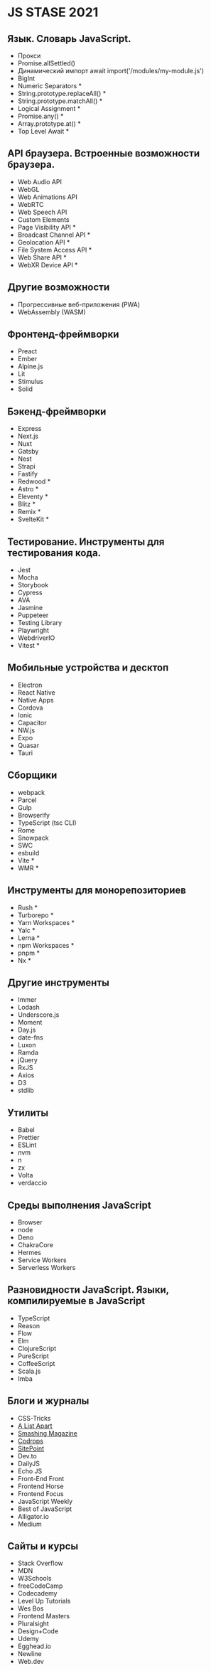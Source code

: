 # JS STASE 2021
 
## Язык. Словарь JavaScript.
- Прокси
- Promise.allSettled()
- Динамический импорт await import('/modules/my-module.js')
- BigInt
- Numeric Separators *
- String.prototype.replaceAll() *
- String.prototype.matchAll() *
- Logical Assignment *
- Promise.any() *
- Array.prototype.at() *
- Top Level Await *
 
## API браузера. Встроенные возможности браузера.
 
- Web Audio API
- WebGL
- Web Animations API
- WebRTC
- Web Speech API
- Custom Elements
- Page Visibility API *
- Broadcast Channel API *
- Geolocation API *
- File System Access API *
- Web Share API *
- WebXR Device API *
 
## Другие возможности
 
- Прогрессивные веб-приложения (PWA)
- WebAssembly (WASM)
 
## Фронтенд-фреймворки
 
- Preact
- Ember
- Alpine.js
- Lit
- Stimulus
- Solid
 
## Бэкенд-фреймворки
 
- Express
- Next.js
- Nuxt
- Gatsby
- Nest
- Strapi
- Fastify
- Redwood *
- Astro *
- Eleventy *
- Blitz *
- Remix *
- SvelteKit *
 
## Тестирование. Инструменты для тестирования кода.
 
- Jest
- Mocha
- Storybook
- Cypress
- AVA
- Jasmine
- Puppeteer
- Testing Library
- Playwright
- WebdriverIO
- Vitest *
 
## Мобильные устройства и десктоп
 
- Electron
- React Native
- Native Apps
- Cordova
- Ionic
- Capacitor
- NW.js
- Expo
- Quasar
- Tauri
 
## Сборщики
 
- webpack
- Parcel
- Gulp
- Browserify
- TypeScript (tsc CLI)
- Rome
- Snowpack
- SWC
- esbuild
- Vite *
- WMR *
 
## Инструменты для монорепозиториев
 
- Rush *
- Turborepo *
- Yarn Workspaces *
- Yalc *
- Lerna *
- npm Workspaces *
- pnpm *
- Nx *
 
## Другие инструменты
 
- Immer
- Lodash
- Underscore.js
- Moment
- Day.js
- date-fns
- Luxon
- Ramda
- jQuery
- RxJS
- Axios
- D3
- stdlib
 
## Утилиты
 
- Babel
- Prettier
- ESLint
- nvm
- n
- zx
- Volta
- verdaccio
 
## Среды выполнения JavaScript
 
- Browser
- node
- Deno
- ChakraCore
- Hermes
- Service Workers
- Serverless Workers
 
## Разновидности JavaScript. Языки, компилируемые в JavaScript
 
- TypeScript
- Reason
- Flow
- Elm
- ClojureScript
- PureScript
- CoffeeScript
- Scala.js
- Imba
 
## Блоги и журналы
 
- CSS-Tricks
- [A List Apart](https://alistapart.com/)
- [Smashing Magazine](https://www.smashingmagazine.com/)
- [Codrops](https://tympanus.net/codrops/)
- [SitePoint](https://www.sitepoint.com/)
- Dev.to
- DailyJS
- Echo JS
- Front-End Front
- Frontend Horse
- Frontend Focus
- JavaScript Weekly
- Best of JavaScript
- Alligator.io
- Medium
 
## Сайты и курсы
 
- Stack Overflow
- MDN
- W3Schools
- freeCodeCamp
- Codecademy
- Level Up Tutorials
- Wes Bos
- Frontend Masters
- Pluralsight
- Design+Code
- Udemy
- Egghead.io
- Newline
- Web.dev
